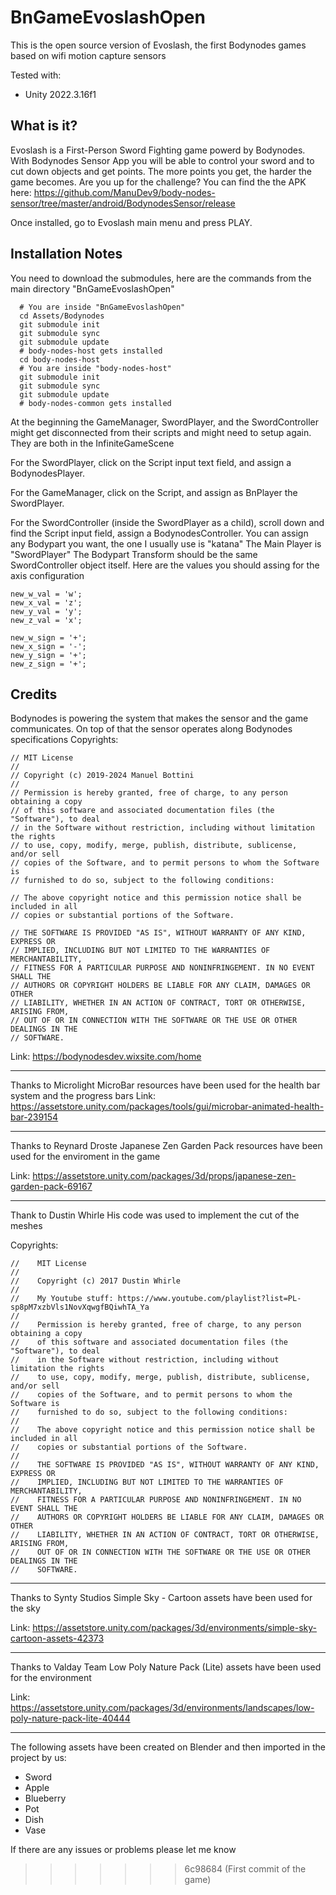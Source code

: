 # BnGameEvoslashOpen
This is the open source version of Evoslash, the first Bodynodes games based on wifi motion capture sensors

Tested with:
- Unity 2022.3.16f1

## What is it?
Evoslash is a First-Person Sword Fighting game powerd by Bodynodes.
With Bodynodes Sensor App you will be able to control your sword and to cut down objects and get points.
The more points you get, the harder the game becomes. Are you up for the challenge? 
You can find the the APK here: https://github.com/ManuDev9/body-nodes-sensor/tree/master/android/BodynodesSensor/release

Once installed, go to Evoslash main menu and press PLAY.


## Installation Notes
You need to download the submodules, here are the commands from the main directory "BnGameEvoslashOpen"
        
      # You are inside "BnGameEvoslashOpen"
      cd Assets/Bodynodes
      git submodule init
      git submodule sync
      git submodule update
      # body-nodes-host gets installed
      cd body-nodes-host
      # You are inside "body-nodes-host"
      git submodule init
      git submodule sync
      git submodule update
      # body-nodes-common gets installed

At the beginning the GameManager, SwordPlayer, and the SwordController might get disconnected from their scripts and might need to setup again. They are both in the InfiniteGameScene


For the SwordPlayer, click on the Script input text field, and assign a BodynodesPlayer.

For the GameManager, click on the Script, and assign as BnPlayer the SwordPlayer.

For the SwordController (inside the SwordPlayer as a child), scroll down and find the Script input field, assign a BodynodesController.
You can assign any Bodypart you want, the one I usually use is "katana"
The Main Player is "SwordPlayer"
The Bodypart Transform should be the same SwordController object itself.
Here are the values you should assing for the axis configuration

    new_w_val = 'w';
    new_x_val = 'z';
    new_y_val = 'y';
    new_z_val = 'x';

    new_w_sign = '+';
    new_x_sign = '-';
    new_y_sign = '+';
    new_z_sign = '+';


## Credits

Bodynodes is powering the system that makes the sensor and the game communicates. On top of that the sensor operates along Bodynodes specifications
Copyrights:

    // MIT License
    //
    // Copyright (c) 2019-2024 Manuel Bottini
    //
    // Permission is hereby granted, free of charge, to any person obtaining a copy
    // of this software and associated documentation files (the "Software"), to deal
    // in the Software without restriction, including without limitation the rights
    // to use, copy, modify, merge, publish, distribute, sublicense, and/or sell
    // copies of the Software, and to permit persons to whom the Software is
    // furnished to do so, subject to the following conditions:

    // The above copyright notice and this permission notice shall be included in all
    // copies or substantial portions of the Software.

    // THE SOFTWARE IS PROVIDED "AS IS", WITHOUT WARRANTY OF ANY KIND, EXPRESS OR
    // IMPLIED, INCLUDING BUT NOT LIMITED TO THE WARRANTIES OF MERCHANTABILITY,
    // FITNESS FOR A PARTICULAR PURPOSE AND NONINFRINGEMENT. IN NO EVENT SHALL THE
    // AUTHORS OR COPYRIGHT HOLDERS BE LIABLE FOR ANY CLAIM, DAMAGES OR OTHER
    // LIABILITY, WHETHER IN AN ACTION OF CONTRACT, TORT OR OTHERWISE, ARISING FROM,
    // OUT OF OR IN CONNECTION WITH THE SOFTWARE OR THE USE OR OTHER DEALINGS IN THE
    // SOFTWARE.

Link:
https://bodynodesdev.wixsite.com/home

-------------------------------

Thanks to Microlight
MicroBar resources have been used for the health bar system and the progress bars
Link:
https://assetstore.unity.com/packages/tools/gui/microbar-animated-health-bar-239154

-------------------------------

Thanks to Reynard Droste
Japanese Zen Garden Pack resources have been used for the enviroment in the game

Link:
https://assetstore.unity.com/packages/3d/props/japanese-zen-garden-pack-69167

-------------------------------

Thank to Dustin Whirle
His code was used to implement the cut of the meshes

Copyrights:

    //    MIT License
    //    
    //    Copyright (c) 2017 Dustin Whirle
    //    
    //    My Youtube stuff: https://www.youtube.com/playlist?list=PL-sp8pM7xzbVls1NovXqwgfBQiwhTA_Ya
    //    
    //    Permission is hereby granted, free of charge, to any person obtaining a copy
    //    of this software and associated documentation files (the "Software"), to deal
    //    in the Software without restriction, including without limitation the rights
    //    to use, copy, modify, merge, publish, distribute, sublicense, and/or sell
    //    copies of the Software, and to permit persons to whom the Software is
    //    furnished to do so, subject to the following conditions:
    //    
    //    The above copyright notice and this permission notice shall be included in all
    //    copies or substantial portions of the Software.
    //    
    //    THE SOFTWARE IS PROVIDED "AS IS", WITHOUT WARRANTY OF ANY KIND, EXPRESS OR
    //    IMPLIED, INCLUDING BUT NOT LIMITED TO THE WARRANTIES OF MERCHANTABILITY,
    //    FITNESS FOR A PARTICULAR PURPOSE AND NONINFRINGEMENT. IN NO EVENT SHALL THE
    //    AUTHORS OR COPYRIGHT HOLDERS BE LIABLE FOR ANY CLAIM, DAMAGES OR OTHER
    //    LIABILITY, WHETHER IN AN ACTION OF CONTRACT, TORT OR OTHERWISE, ARISING FROM,
    //    OUT OF OR IN CONNECTION WITH THE SOFTWARE OR THE USE OR OTHER DEALINGS IN THE
    //    SOFTWARE.

-------------------------------

Thanks to Synty Studios
Simple Sky - Cartoon assets have been used for the sky

Link:
https://assetstore.unity.com/packages/3d/environments/simple-sky-cartoon-assets-42373

-------------------------------

Thanks to Valday Team
Low Poly Nature Pack (Lite) assets have been used for the environment

Link:
https://assetstore.unity.com/packages/3d/environments/landscapes/low-poly-nature-pack-lite-40444

-------------------------------

The following assets have been created on Blender and then imported in the project by us:
- Sword
- Apple
- Blueberry
- Pot
- Dish
- Vase

If there are any issues or problems please let me know
>>>>>>> 6c98684 (First commit of the game)
